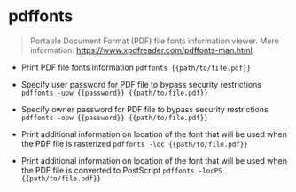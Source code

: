 # pdffonts
> Portable Document Format (PDF) file fonts information viewer.
> More information: <https://www.xpdfreader.com/pdffonts-man.html>.

- Print PDF file fonts information
`pdffonts {{path/to/file.pdf}}`

- Specify user password for PDF file to bypass security restrictions
`pdffonts -upw {{password}} {{path/to/file.pdf}}`

- Specify owner password for PDF file to bypass security restrictions
`pdffonts -opw {{password}} {{path/to/file.pdf}}`

- Print additional information on location of the font that will be used when the PDF file is rasterized
`pdffonts -loc {{path/to/file.pdf}}`

- Print additional information on location of the font that will be used when the PDF file is converted to PostScript
`pdffonts -locPS {{path/to/file.pdf}}`
